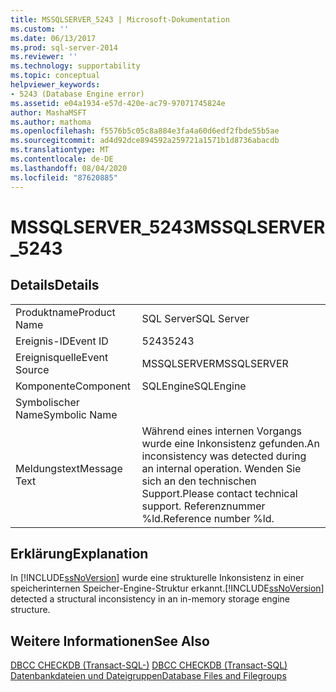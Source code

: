 ```yaml
---
title: MSSQLSERVER_5243 | Microsoft-Dokumentation
ms.custom: ''
ms.date: 06/13/2017
ms.prod: sql-server-2014
ms.reviewer: ''
ms.technology: supportability
ms.topic: conceptual
helpviewer_keywords:
- 5243 (Database Engine error)
ms.assetid: e04a1934-e57d-420e-ac79-97071745824e
author: MashaMSFT
ms.author: mathoma
ms.openlocfilehash: f5576b5c05c8a884e3fa4a60d6edf2fbde55b5ae
ms.sourcegitcommit: ad4d92dce894592a259721a1571b1d8736abacdb
ms.translationtype: MT
ms.contentlocale: de-DE
ms.lasthandoff: 08/04/2020
ms.locfileid: "87620885"
---
```

# <a name="mssqlserver_5243"></a><span data-ttu-id="d1b45-102">MSSQLSERVER_5243</span><span class="sxs-lookup"><span data-stu-id="d1b45-102">MSSQLSERVER_5243</span></span>
    
## <a name="details"></a><span data-ttu-id="d1b45-103">Details</span><span class="sxs-lookup"><span data-stu-id="d1b45-103">Details</span></span>  
  
|||  
|-|-|  
|<span data-ttu-id="d1b45-104">Produktname</span><span class="sxs-lookup"><span data-stu-id="d1b45-104">Product Name</span></span>|<span data-ttu-id="d1b45-105">SQL Server</span><span class="sxs-lookup"><span data-stu-id="d1b45-105">SQL Server</span></span>|  
|<span data-ttu-id="d1b45-106">Ereignis-ID</span><span class="sxs-lookup"><span data-stu-id="d1b45-106">Event ID</span></span>|<span data-ttu-id="d1b45-107">5243</span><span class="sxs-lookup"><span data-stu-id="d1b45-107">5243</span></span>|  
|<span data-ttu-id="d1b45-108">Ereignisquelle</span><span class="sxs-lookup"><span data-stu-id="d1b45-108">Event Source</span></span>|<span data-ttu-id="d1b45-109">MSSQLSERVER</span><span class="sxs-lookup"><span data-stu-id="d1b45-109">MSSQLSERVER</span></span>|  
|<span data-ttu-id="d1b45-110">Komponente</span><span class="sxs-lookup"><span data-stu-id="d1b45-110">Component</span></span>|<span data-ttu-id="d1b45-111">SQLEngine</span><span class="sxs-lookup"><span data-stu-id="d1b45-111">SQLEngine</span></span>|  
|<span data-ttu-id="d1b45-112">Symbolischer Name</span><span class="sxs-lookup"><span data-stu-id="d1b45-112">Symbolic Name</span></span>||  
|<span data-ttu-id="d1b45-113">Meldungstext</span><span class="sxs-lookup"><span data-stu-id="d1b45-113">Message Text</span></span>|<span data-ttu-id="d1b45-114">Während eines internen Vorgangs wurde eine Inkonsistenz gefunden.</span><span class="sxs-lookup"><span data-stu-id="d1b45-114">An inconsistency was detected during an internal operation.</span></span> <span data-ttu-id="d1b45-115">Wenden Sie sich an den technischen Support.</span><span class="sxs-lookup"><span data-stu-id="d1b45-115">Please contact technical support.</span></span> <span data-ttu-id="d1b45-116">Referenznummer %ld.</span><span class="sxs-lookup"><span data-stu-id="d1b45-116">Reference number %ld.</span></span>|  
  
## <a name="explanation"></a><span data-ttu-id="d1b45-117">Erklärung</span><span class="sxs-lookup"><span data-stu-id="d1b45-117">Explanation</span></span>  
 <span data-ttu-id="d1b45-118">In [!INCLUDE[ssNoVersion](../../includes/ssnoversion-md.md)] wurde eine strukturelle Inkonsistenz in einer speicherinternen Speicher-Engine-Struktur erkannt.</span><span class="sxs-lookup"><span data-stu-id="d1b45-118">[!INCLUDE[ssNoVersion](../../includes/ssnoversion-md.md)] detected a structural inconsistency in an in-memory storage engine structure.</span></span>  
  
## <a name="see-also"></a><span data-ttu-id="d1b45-119">Weitere Informationen</span><span class="sxs-lookup"><span data-stu-id="d1b45-119">See Also</span></span>  
 <span data-ttu-id="d1b45-120">[DBCC CHECKDB &#40;Transact-SQL-&#41;](/sql/t-sql/database-console-commands/dbcc-checkdb-transact-sql) </span><span class="sxs-lookup"><span data-stu-id="d1b45-120">[DBCC CHECKDB &#40;Transact-SQL&#41;](/sql/t-sql/database-console-commands/dbcc-checkdb-transact-sql) </span></span>  
 [<span data-ttu-id="d1b45-121">Datenbankdateien und Dateigruppen</span><span class="sxs-lookup"><span data-stu-id="d1b45-121">Database Files and Filegroups</span></span>](../databases/database-files-and-filegroups.md)  
  
  
